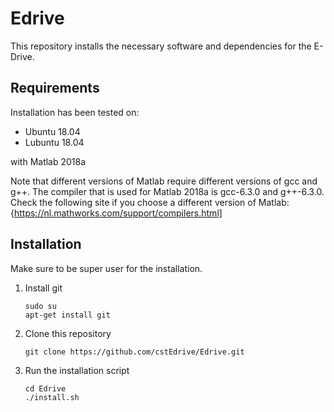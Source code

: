 # Edrive
This repository installs the necessary software and dependencies for the E-Drive.

## Requirements
Installation has been tested on:
- Ubuntu 18.04
- Lubuntu 18.04

with Matlab 2018a

Note that different versions of Matlab require different versions of gcc and g++. The compiler that is used for Matlab 2018a is gcc-6.3.0 and g++-6.3.0. Check the following site if you choose a different version of Matlab: {https://nl.mathworks.com/support/compilers.html]
## Installation
Make sure to be super user for the installation.
1. Install git
    ```
    sudo su
    apt-get install git
    ```
2. Clone this repository
    ```
    git clone https://github.com/cstEdrive/Edrive.git
    ```
3. Run the installation script
    ```
    cd Edrive
    ./install.sh
    ```

